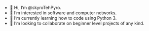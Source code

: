 - 👋 Hi, I’m @skyroTehPyro.
- 👀 I’m interested in software and computer networks.
- 🌱 I’m currently learning how to code using Python 3.
- 💞️ I’m looking to collaborate on beginner level projects of any kind.


<!---
skyroTehPyro/skyroTehPyro is a ✨ special ✨ repository because its `README.md` (this file) appears on your GitHub profile.
You can click the Preview link to take a look at your changes.
--->
